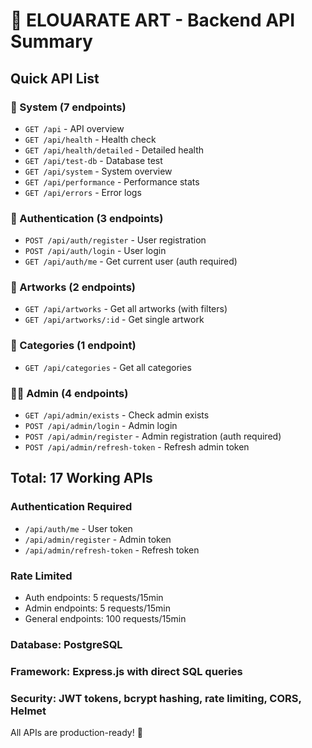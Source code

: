 # 🎨 ELOUARATE ART - Backend API Summary

## Quick API List

### 🔧 System (7 endpoints)

- `GET /api` - API overview
- `GET /api/health` - Health check
- `GET /api/health/detailed` - Detailed health
- `GET /api/test-db` - Database test
- `GET /api/system` - System overview
- `GET /api/performance` - Performance stats
- `GET /api/errors` - Error logs

### 🔐 Authentication (3 endpoints)

- `POST /api/auth/register` - User registration
- `POST /api/auth/login` - User login
- `GET /api/auth/me` - Get current user (auth required)

### 🎨 Artworks (2 endpoints)

- `GET /api/artworks` - Get all artworks (with filters)
- `GET /api/artworks/:id` - Get single artwork

### 📂 Categories (1 endpoint)

- `GET /api/categories` - Get all categories

### 👨‍💼 Admin (4 endpoints)

- `GET /api/admin/exists` - Check admin exists
- `POST /api/admin/login` - Admin login
- `POST /api/admin/register` - Admin registration (auth required)
- `POST /api/admin/refresh-token` - Refresh admin token

## Total: 17 Working APIs

### Authentication Required

- `/api/auth/me` - User token
- `/api/admin/register` - Admin token
- `/api/admin/refresh-token` - Refresh token

### Rate Limited

- Auth endpoints: 5 requests/15min
- Admin endpoints: 5 requests/15min
- General endpoints: 100 requests/15min

### Database: PostgreSQL

### Framework: Express.js with direct SQL queries

### Security: JWT tokens, bcrypt hashing, rate limiting, CORS, Helmet

All APIs are production-ready! 🚀
